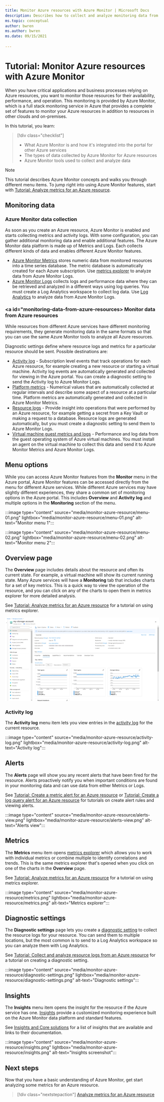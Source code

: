 ```yaml
---
title: Monitor Azure resources with Azure Monitor | Microsoft Docs
description: Describes how to collect and analyze monitoring data from resources in Azure using Azure Monitor.
ms.topic: conceptual
author: bwren
ms.author: bwren
ms.date: 09/15/2021

---
```


# Tutorial: Monitor Azure resources with Azure Monitor
When you have critical applications and business processes relying on Azure resources, you want to monitor those resources for their availability, performance, and operation. This monitoring is provided by Azure Monitor, which is a full stack monitoring service in Azure that provides a complete set of features to monitor your Azure resources in addition to resources in other clouds and on-premises.

In this tutorial, you learn:

> [!div class="checklist"]
> * What Azure Monitor is and how it's integrated into the portal for other Azure services
> * The types of data collected by Azure Monitor for Azure resources
> * Azure Monitor tools used to collect and analyze data

> [!NOTE]
> This tutorial describes Azure Monitor concepts and walks you through different menu items. To jump right into using Azure Monitor features, start with [Tutorial: Analyze metrics for an Azure resource](../essentials/tutorial-metrics.md).


## Monitoring data

### Azure Monitor data collection
As soon as you create an Azure resource, Azure Monitor is enabled and starts collecting metrics and activity logs. With some configuration, you can gather additional monitoring data and enable additional features. The Azure Monitor data platform is made up of Metrics and Logs. Each collects different kinds of data and enables different Azure Monitor features.

- [Azure Monitor Metrics](../essentials/data-platform-metrics.md) stores numeric data from monitored resources into a time series database. The metric database is automatically created for each Azure subscription. Use [metrics explorer](../essentials/tutorial-metrics.md) to analyze data from Azure Monitor Logs.
- [Azure Monitor Logs](../logs/data-platform-logs.md) collects logs and performance data where they can be retrieved and analyzed in a different ways using log queries. You must create a Log Analytics workspace to collect log data. Use [Log Analytics](../logs/log-analytics-tutorial.md) to analyze data from Azure Monitor Logs.

### <a id="monitoring-data-from-azure-resources></a> Monitor data from Azure resources
While resources from different Azure services have different monitoring requirements, they generate monitoring data in the same formats so that you can use the same Azure Monitor tools to analyze all Azure resources.

Diagnostic settings define where resource logs and metrics for a particular resource should be sent. Possible destinations are:

- [Activity log](./platform-logs-overview.md) - Subscription level events that track operations for each Azure resource, for example creating a new resource or starting a virtual machine. Activity log events are automatically generated and collected for viewing in the Azure portal. You can create a diagnostic setting to send the Activity log to Azure Monitor Logs.
- [Platform metrics](../essentials/data-platform-metrics.md) - Numerical values that are automatically collected at regular intervals and describe some aspect of a resource at a particular time. Platform metrics are automatically generated and collected in Azure Monitor Metrics.
- [Resource logs](./platform-logs-overview.md) - Provide insight into operations that were performed by an Azure resource, for example getting a secret from a Key Vault or making a request to a database. Resource logs are generated automatically, but you must create a diagnostic setting to send them to Azure Monitor Logs.
- [Virtual machine guest metrics and logs]() - Performance and log data from the guest operating system of Azure virtual machines. You must install an agent on the virtual machine to collect this data and send it to Azure Monitor Metrics and Azure Monitor Logs.


## Menu options
While you can access Azure Monitor features from the **Monitor** menu in the Azure portal, Azure Monitor features can be accessed directly from the menu for different Azure services. While different Azure services may have slightly different experiences, they share a common set of monitoring options in the Azure portal. This includes **Overview** and **Activity log** and multiple options in the **Monitoring** section of the menu. 

:::image type="content" source="media/monitor-azure-resource/menu-01.png" lightbox="media/monitor-azure-resource/menu-01.png" alt-text="Monitor menu 1":::

:::image type="content" source="media/monitor-azure-resource/menu-02.png" lightbox="media/monitor-azure-resource/menu-02.png" alt-text="Monitor menu 2":::


## Overview page
The **Overview** page includes details about the resource and often its current state. For example, a virtual machine will show its current running state. Many Azure services will have a **Monitoring** tab that includes charts for a set of key metrics. This is a quick way to view the operation of the resource, and you can click on any of the charts to open them in metrics explorer for more detailed analysis. 

See [Tutorial: Analyze metrics for an Azure resource](../essentials/tutorial-metrics.md) for a tutorial on using metrics explorer.

![Overview page](media/monitor-azure-resource/overview-page.png)
### Activity log 
The **Activity log** menu item lets you view entries in the [activity log](../essentials/activity-log.md) for the current resource. 

:::image type="content" source="media/monitor-azure-resource/activity-log.png" lightbox="media/monitor-azure-resource/activity-log.png" alt-text="Activity log":::

## Alerts
The **Alerts** page will show you any recent alerts that have been fired for the resource. Alerts proactively notify you when important conditions are found in your monitoring data and can use data from either Metrics or Logs.

See [Tutorial: Create a metric alert for an Azure resource](../alerts/tutorial-metric-alert.md) or [Tutorial: Create a log query alert for an Azure resource](../alerts/tutorial-log-alert.md) for tutorials on create alert rules and viewing alerts.

:::image type="content" source="media/monitor-azure-resource/alerts-view.png" lightbox="media/monitor-azure-resource/alerts-view.png" alt-text="Alerts view":::

## Metrics
The **Metrics** menu item opens [metrics explorer](./metrics-getting-started.md) which allows you to work with individual metrics or combine  multiple to identify correlations and trends. This is the same metrics explorer that's opened when you click on one of the charts in the **Overview** page.

See [Tutorial: Analyze metrics for an Azure resource](../essentials/tutorial-metrics.md) for a tutorial on using metrics explorer.

:::image type="content" source="media/monitor-azure-resource/metrics.png" lightbox="media/monitor-azure-resource/metrics.png" alt-text="Metrics explorer":::


## Diagnostic settings
The **Diagnostic settings** page lets you create a [diagnostic setting](../essentials/diagnostic-settings.md) to collect the resource logs for your resource. You can send them to multiple locations, but the most common is to send to a Log Analytics workspace so you can analyze them with Log Analytics.

See [Tutorial: Collect and analyze resource logs from an Azure resource](../essentials/tutorial-resource-logs.md) for a tutorial on creating a diagnostic setting.

:::image type="content" source="media/monitor-azure-resource/diagnostic-settings.png" lightbox="media/monitor-azure-resource/diagnostic-settings.png" alt-text="Diagnostic settings":::



## Insights 
The **Insights** menu item opens the insight for the resource if the Azure service has one. [Insights](../monitor-reference.md) provide a customized monitoring experience built on the Azure Monitor data platform and standard features. 


See [Insights and Core solutions](../monitor-reference.md#insights-and-curated-visualizations) for a list of insights that are available and links to their documentation.

:::image type="content" source="media/monitor-azure-resource/insights.png" lightbox="media/monitor-azure-resource/insights.png" alt-text="Insights screenshot":::

## Next steps
Now that you have a basic understanding of Azure Monitor, get start analyzing some metrics for an Azure resource.

> [!div class="nextstepaction"]
> [Analyze metrics for an Azure resource](../essentials/tutorial-metrics.md)

